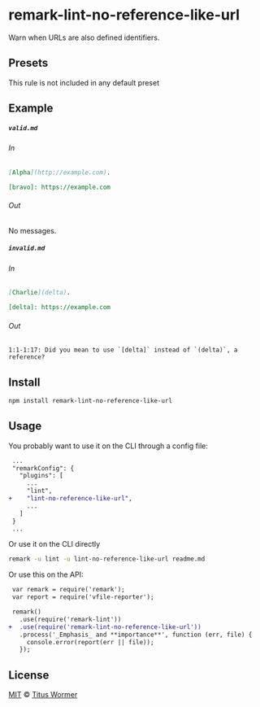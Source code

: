 <!--This file is generated-->

# remark-lint-no-reference-like-url

Warn when URLs are also defined identifiers.

## Presets

This rule is not included in any default preset

## Example

##### `valid.md`

###### In

```markdown
[Alpha](http://example.com).

[bravo]: https://example.com
```

###### Out

No messages.

##### `invalid.md`

###### In

```markdown
[Charlie](delta).

[delta]: https://example.com
```

###### Out

```text
1:1-1:17: Did you mean to use `[delta]` instead of `(delta)`, a reference?
```

## Install

```sh
npm install remark-lint-no-reference-like-url
```

## Usage

You probably want to use it on the CLI through a config file:

```diff
 ...
 "remarkConfig": {
   "plugins": [
     ...
     "lint",
+    "lint-no-reference-like-url",
     ...
   ]
 }
 ...
```

Or use it on the CLI directly

```sh
remark -u lint -u lint-no-reference-like-url readme.md
```

Or use this on the API:

```diff
 var remark = require('remark');
 var report = require('vfile-reporter');

 remark()
   .use(require('remark-lint'))
+  .use(require('remark-lint-no-reference-like-url'))
   .process('_Emphasis_ and **importance**', function (err, file) {
     console.error(report(err || file));
   });
```

## License

[MIT](https://github.com/remarkjs/remark-lint/blob/master/LICENSE) © [Titus Wormer](http://wooorm.com)
